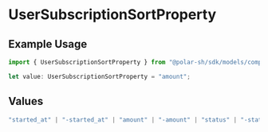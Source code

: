 # UserSubscriptionSortProperty

## Example Usage

```typescript
import { UserSubscriptionSortProperty } from "@polar-sh/sdk/models/components";

let value: UserSubscriptionSortProperty = "amount";
```

## Values

```typescript
"started_at" | "-started_at" | "amount" | "-amount" | "status" | "-status" | "organization" | "-organization" | "product" | "-product"
```